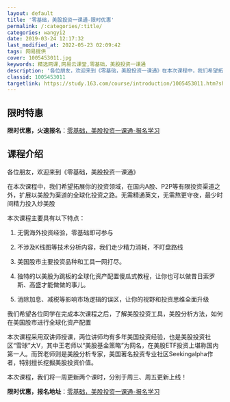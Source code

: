 ```yaml
---
layout: default
title: '零基础，美股投资一课通-限时优惠'
permalink: /:categories/:title/
categories: wangyi2
date: 2019-03-24 12:17:32
last_modified_at: 2022-05-23 02:09:42
tags: 网易提供
cover: 1005453011.jpg
keywords: 精选网课,网易云课堂,零基础，美股投资一课通
description: '各位朋友，欢迎来到《零基础，美股投资一课通》在本次课程中，我们希望拓展你的投资领域，在国内A股、P2P等有限投资渠道之外'
classid: 1005453011
targetlink: https://study.163.com/course/introduction/1005453011.htm?share=1&shareId=1025206652&utm_campaign=share&utm_medium=iphoneShare&utm_source=&utm_u=1025206652
---
```


## 限时特惠

**限时优惠，火速报名**：[零基础，美股投资一课通-报名学习](https://study.163.com/course/introduction/1005453011.htm?share=1&shareId=1025206652&utm_campaign=share&utm_medium=iphoneShare&utm_source=&utm_u=1025206652)

## 课程介绍

各位朋友，欢迎来到《零基础，美股投资一课通》



在本次课程中，我们希望拓展你的投资领域，在国内A股、P2P等有限投资渠道之外，扩展以美股为渠道的全球化投资之路。无需精通英文，无需熬更守夜，最少时间精力投入炒美股



本次课程主要具有以下特点：

1.	无需海外投资经验，零基础即可参与

2.	不涉及K线图等技术分析内容，我们走少精力消耗，不盯盘路线

3.	美国股市主要投资品种和工具一网打尽。

4.	独特的以美股为跳板的全球化资产配置傻瓜式教程，让你也可以做昔日索罗斯、高盛才能做做的事儿。

5.	消除加息、减税等影响市场逻辑的误区，让你的视野和投资思维全面升级



我们希望各位同学在完成本次课程之后，了解美股投资工具，美股分析方法，如何在美国股市进行全球化资产配置



本次课程采用双讲师授课，两位讲师均有多年美国投资经验，也是美股投资社区“雪球”大V，其中王老师以“美股基金策略”为网名，在美股ETF投资上堪称国内第一人。而贺老师则是美股分析专家，美国著名投资专业社区Seekingalpha作者，特别擅长挖掘美股投资价值。



本次课程，我们将一周更新两个课时，分别于周三、周五更新上线！

**限时优惠，报名地址**：[零基础，美股投资一课通-报名学习](https://study.163.com/course/introduction/1005453011.htm?share=1&shareId=1025206652&utm_campaign=share&utm_medium=iphoneShare&utm_source=&utm_u=1025206652)

